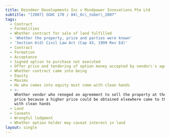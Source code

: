 ```yaml
---
title: Reindeer Developments Inc v Mindpower Innovations Pte Ltd
subtitle: "[2007] SGHC 170 / 04\_Oc\_tober\_2007"
tags:
  - Contract
  - Formalities
  - Whether contract for sale of land fulfilled
  - 'Whether the property, price and parties were known'
  - 'Section 6(d) Civil Law Act (Cap 43, 1999 Rev Ed)'
  - Contract
  - Formation
  - Acceptance
  - Signed option to purchase not executed
  - Offer price and tendering of option money accepted by vendor\'s agent
  - Whether contract came into being
  - Equity
  - Maxims
  - He who comes into equity must come with clean hands
  - >-
    Whether vendor who reneged on agreement to sell the property at the offer
    price because a higher price could be obtained elsewhere came to the court
    with clean hands
  - Land
  - Caveats
  - Wrongful lodgment
  - Whether option holder may caveat interest in land
layout: single
---
```


